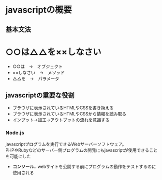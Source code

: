 # javascriptの概要

## 基本文法
# ○○は△△を××しなさい
- ○○は　→　オブジェクト
- ××しなさい　→　メソッド
- △△を　→　パラメータ

## javascriptの重要な役割
- ブラウザに表示されているHTMLやCSSを書き換える
- ブラウザに表示されているHTMLやCSSから情報を読み取る
- インプット→加工→アウトプットの流れを意識する


### Node.js  
javascriptプログラムを実行できるWebサーバーソフトウェア。  
PHPやRubyなどのサーバー側プログラムの開発にもjavascriptが使用できることを可能にした

- **コンソール**…webサイトを公開する前にプログラムの動作をテストするのに使用される
